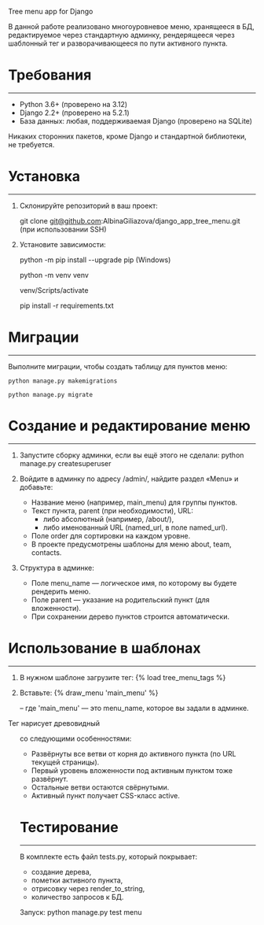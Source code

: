 Tree menu app for Django

В данной работе реализовано многоуровневое меню, хранящееся в БД, редактируемое через стандартную админку, рендерящееся через шаблонный тег и разворачивающееся по пути активного пункта.

# Требования
-------------

- Python 3.6+ (проверено на 3.12)  
- Django 2.2+ (проверено на 5.2.1)  
- База данных: любая, поддерживаемая Django (проверено на SQLite)  

Никаких сторонних пакетов, кроме Django и стандартной библиотеки, не требуется.

# Установка
------------
1) Склонируйте репозиторий в ваш проект:

    git clone git@github.com:AlbinaGiliazova/django_app_tree_menu.git
      (при использовании SSH)
   
2) Установите зависимости:

    python -m pip install --upgrade pip (Windows)

    python -m venv venv

    venv/Scripts/activate

    pip install -r requirements.txt
    

# Миграции
-----------
Выполните миграции, чтобы создать таблицу для пунктов меню:

    python manage.py makemigrations

    python manage.py migrate


# Создание и редактирование меню
--------------------------------
1) Запустите сборку админки, если вы ещё этого не сделали:
      python manage.py createsuperuser
   
2) Войдите в админку по адресу /admin/, найдите раздел «Menu» и добавьте:
   - Название меню (например, main_menu) для группы пунктов.
   - Текст пункта, parent (при необходимости), URL:
     - либо абсолютный (например, /about/),
     - либо именованный URL (named_url, в поле named_url).
   - Поле order для сортировки на каждом уровне.
   - В проекте предусмотрены шаблоны для меню about, team, contacts.

3) Структура в админке:
   - Поле menu_name — логическое имя, по которому вы будете рендерить меню.
   - Поле parent — указание на родительский пункт (для вложенности).
   - При сохранении дерево пунктов строится автоматически.

# Использование в шаблонах
---------------------------

1) В нужном шаблоне загрузите тег:
      {% load tree_menu_tags %}
   
2) Вставьте:
      {% draw_menu 'main_menu' %}
   
   – где 'main_menu' — это menu_name, которое вы задали в админке.  

Тег нарисует древовидный <ul> со следующими особенностями:
- Развёрнуты все ветви от корня до активного пункта (по URL текущей страницы).
- Первый уровень вложенности под активным пунктом тоже развёрнут.
- Остальные ветви остаются свёрнутыми.
- Активный пункт получает CSS-класс active.

# Тестирование
---------------

В комплекте есть файл tests.py, который покрывает:

- создание дерева,
- пометки активного пункта,
- отрисовку через render_to_string,
- количество запросов к БД.

Запуск:
python manage.py test menu
